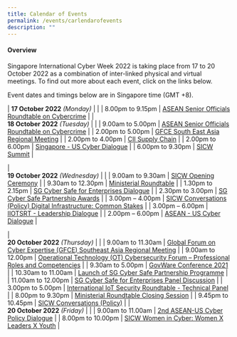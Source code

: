 ```yaml
---
title: Calendar of Events
permalink: /events/carlendarofevents
description: ""
---
```

#### **Overview**

Singapore International Cyber Week 2022 is taking place from 17 to 20 October 2022 as a combination of inter-linked physical and virtual meetings. To find out more about each event, click on the links below.

Event dates and timings below are in Singapore time (GMT +8). 

| **17 October 2022** *(Monday)*    |                                                                                                |
| 8.00pm to 9.15pm              | [ASEAN Senior Officials Roundtable on Cybercrime](/events/fireside-chat)                                                                                  |
| <br> **18 October 2022** *(Tuesday)*   |                                                                                                |
| 9.00am to 5.00pm           | [ASEAN Senior Officials Roundtable on Cybercrime](/events/govware1)                                                         |
| 2.00pm to 5.00pm              | [GFCE South East Asia Regional Meeting](/events/opening-ceremony)                                                                          |
| 2.00pm to 4.00pm           | [CII Supply Chain](/events/ministerial-roundtable-opening)                               |
| 2.00pm to 6.00pm          | [Singapore - US Cyber Dialogue](/events/sicw-conversation-technology)                                                                 |
| 6.00pm to 9.30pm          | [SICW Summit](/events/sicw-conversation-technology)                                                                 |

| <br> **19 October 2022** *(Wednesday)* |                                                                                                |
| 9.00am to 9.30am           | [SICW Opening Ceremony](/events/govware2)                                                         |
| 9.30am to 12.30pm           | [Ministerial Roundtable](/events/amcc) |
| 1.30pm to 2.15pm           | [SG Cyber Safe for Enterprises Dialogue](/events/amcc) |
| 2.30pm to 3.00pm           | [SG Cyber Safe Partnership Awards](/events/sicw-conversation-operations)                                                                 |
| 3.00pm – 4.00pm                | [SICW Conversations (Policy) Digital Infrastructure: Common Stakes](/events/iot1)                                                          |
| 3.00pm – 6.00pm                | [IIOTSRT - Leadership Dialogue](/events/iot1)                                                          |
| 2.00pm – 6.00pm                | [ASEAN - US Cyber Dialogue](/events/iot1)                                                          |

| <br> **20 October 2022** *(Thursday)*  |                                                                                                |
| 9.00am to 11.30am             | [Global Forum on Cyber Expertise (GFCE) Southeast Asia Regional   Meeting](/events/gfce)                       |
| 9.00am to 12.00pm                | [Operational Technology (OT) Cybersecurity Forum – Professional Roles and Competencies](/events/ot-cybersecurity)                               |
| 9.30am to 5.00pm           | [GovWare Conference 2021](/events/govware3)                                                         |
| 10.30am to 11.00am               | [Launch of SG Cyber Safe Partnership Programme](/events/launch-of-sg-cyber-safe)                                                  |
| 11.00am to 12.00pm               | [SG Cyber Safe for Enterprises Panel Discussion](/events/sg-cyber-safe-enterprises)                                                 |
| 3.00pm to 5.00pm                 | [International IoT Security Roundtable - Technical Panel](/events/iot2)                                                          |
| 8.00pm to 9.30pm              | [Ministerial Roundtable Closing Session](/events/ministerial-roundtable-closing)                                    |
| 9.45pm to 10.45pm          | [SICW Conversations (Policy)](/events/sicw-conversation-policy)                                                                     |
| <br> **20 October 2022** *(Friday)*    |                                                                                                |
| 9.00am to 11.00am                | [2nd ASEAN-US Cyber Policy Dialogue](/events/2nd-asean-us-cyber-policy-dialogue)                                                                                 |
| 8.00pm to 10.00pm                | [SICW Women in Cyber: Women X Leaders X Youth](/events/women-in-cyber)                                                                                 |